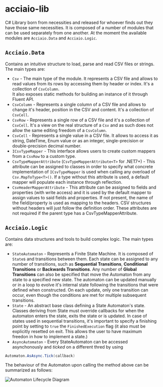 # acciaio-lib
C# Library born from necessities and released for whoever finds out they have those same necessities. It is composed of a number of modules that can be used separately from one another. At the moment the available modules are `Acciaio.Data` and `Acciaio.Logic`.

## `Acciaio.Data`
Contains an intuitive structure to load, parse and read CSV files or strings. The main types are:

* `Csv` - The main type of the module. It represents a CSV file and allows to read values from its rows by accessing them by header or index. It's a collection of `CsvColumn`. <br>It also exposes static methods for building an instance of it through Fluent API.
* `CsvColumn` - Represents a single column of a CSV file and allows to change it's header, position in the CSV and content. It's a collection of `CsvCell`.
* `CsvRow` - Represents a single row of a CSV file and it's a collection of `CsvCell`. It's a view on the real structure of a `Csv` and as such does not allow the same editing freedom of a `CsvColumn`.
* `CsvCell` - Represents a single value in a CSV file. It allows to access it as string, DateTime, Enum value or as an integer, single-precision or double-precision decimal number.
* `ICsvTypeMapper` - This interface allows users to create custom mappers from a `CsvRow` to a custom type.
* `CsvTypeMapperAttribute` (`CsvTypeMapperAttribute<T>` for .NET7+) - This attribute can be assigned to classes in order to specify what concrete implementation of `ICsvTypeMapper` is used when calling any overload of `Csv.MapToType<T>()`. If a type without this attribute is used, a default mapper will populate each instance through reflection.
* `CsvHeaderMapperAttribute` - This attribute can be assigned to fields and properties (with write access) and it is used by the default mapper to assign values to said fields and properties. If not present, the name of the field/property is used as mapping to the headers. CSV structures without headers will just follow the definition order. These attributes are not required if the parent type has a CsvTypeMapperAttribute.

## `Acciaio.Logic`
Contains data structures and tools to build complex logic. The main types are:

* `StateAutomaton` - Represents a Finite State Machine. It is composed of `State`s and transitions between them. Each state can be assigned to any  number of transitions, such as **Sequential Transitions**, **Conditional Transitions** or **Backwards Transitions**. Any number of **Global Transitions** can also be specified that move the Automaton from any state to a specified new state. The automaton can be updated manually or in a loop to evolve it's internal state following the transitions that were defined when constructed. On each update, only one transition can occur, even though the conditions are met for multiple subsequent transitions.
* `State` - An abstract base class defining a State Automaton's state. Classes deriving from State must override callbacks for when the automaton enters the state, exits the state or is updated. In case of states used in sequential transitions, it's important to specify a finishing point by setting to `true` the `FinishedExecution` flag (it also must be explicitly resetted on exit. This allows the user to have maximum freedon in how to implement a state.)
*  `AsyncAutomaton` - Every StateAutomaton can be accessed asynchonously and *ticked* on a different thred by using
```C#
Automaton.AsAsync.Tick(callback)
```

The behaviour of the Automaton upon calling the method above can be summarized as follows:

![Automaton Lifecycle Diagram](Resources/Acciaio.Logic.Automaton.Behaviour.png)
